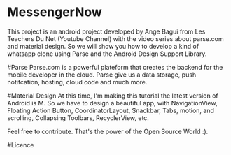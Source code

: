 # MessengerNow
This project is an android project developed by Ange Bagui from Les
Teachers Du Net (Youtube Channel) with the video series about parse.com and material design.
So we will show you how to develop a kind of whatsapp clone using Parse and the Android Design Support Library.

#Parse
Parse.com is a powerful plateform that creates the backend for the mobile developer in the cloud.
Parse give us a data storage, push notifcation, hosting, cloud code and much more.

#Material Design
At this time, I'm making this tutorial the latest version of Android is M. So we have to design a beautiful app, with NavigationView, Floating Action Button, CoordinatorLayout,
Snackbar, Tabs, motion, and scrolling, Collapsing Toolbars, RecyclerView, etc.

Feel free to contribute. That's the power of the Open Source World :).

#Licence

